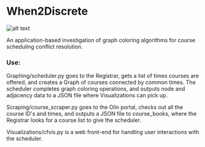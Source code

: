 
# When2Discrete
![alt text](https://heroku-badge.herokuapp.com/?app=course-conflicts)


An application-based investigation of graph coloring algorithms for course scheduling conflict resolution. 

### Use:

Graphing/scheduler.py goes to the Registrar, gets a list of times courses are offered, and creates a Graph of courses connected by common times. The scheduler completes graph coloring operations, and outputs node and adjacency data to a JSON file where Visualizations can pick up.

Scraping/course_scraper.py goes to the Olin portal, checks out all the course ID's and times, and outputs a JSON file to course_books, where the Registrar looks for a course list to give the scheduler.

Visualizations/cfvis.py is a web front-end for handling user interactions with the scheduler.

